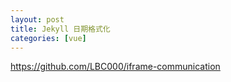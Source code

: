 ```yaml
---
layout: post
title: Jekyll 日期格式化
categories: [vue]
---
```


https://github.com/LBC000/iframe-communication
